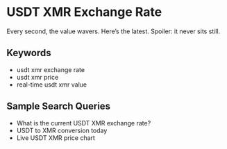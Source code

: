 # USDT XMR Exchange Rate

Every second, the value wavers. Here’s the latest. Spoiler: it never sits still.

## Keywords
- usdt xmr exchange rate
- usdt xmr price
- real-time usdt xmr value

## Sample Search Queries
- What is the current USDT XMR exchange rate?
- USDT to XMR conversion today
- Live USDT XMR price chart